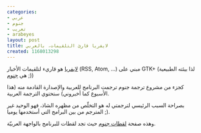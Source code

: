 ```yaml
---
categories:
- عربي
- جنوم
- تعريب
- arabeyes
layout: post
title: لايفريا قارئ التلقيمات، بالعربي
created: 1168013298
---
```

[لايفريا](http://liferea.sf.net) هو قاريء لتلقيمات الأخبار (RSS, Atom, ...) مبني على GTK+ (لذا بيئته الطبيعية هي [جنوم](http://wiki.arabeyes.org/%D8%AC%D9%86%D9%88%D9%85) ;)) 

كجزء من مشروع ترجمة جنوم ترجمت البرنامج للعربية والإصدارة القادمة منه (هذا الأسبوع كما أخبروني) ستحتوي الترجمة العربية.

بصراحة السبب الرئيسي لترجمتي له هو التخلّص من مظهره الشاذ، فهو الوحيد غير المترجم من بين البرامج التي أستخدمها يوميا ;).

وهذه صفحة [لقطات جنوم](http://wiki.arabeyes.org/%D9%84%D9%82%D8%B7%D8%A7%D8%AA_%D8%AC%D9%86%D9%88%D9%85#.D9.84.D8.A7.D9.8A.D9.81.D8.B1.D9.8A.D8.A7) حيث تجد لقطات للبرنامج بالواجهة العربيّة.

